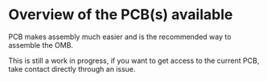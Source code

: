 # Overview of the PCB(s) available

PCB makes assembly much easier and is the recommended way to assemble the OMB.

This is still a work in progress, if you want to get access to the current PCB, take contact directly through an issue.
